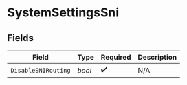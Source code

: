 # SystemSettingsSni


## Fields

| Field               | Type                | Required            | Description         |
| ------------------- | ------------------- | ------------------- | ------------------- |
| `DisableSNIRouting` | *bool*              | :heavy_check_mark:  | N/A                 |